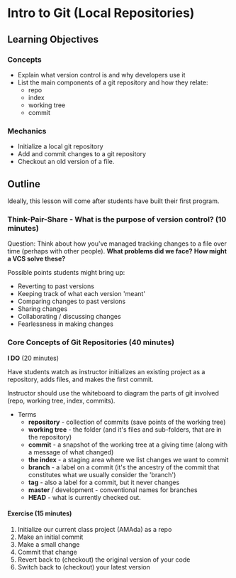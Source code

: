 # Intro to Git (Local Repositories)

## Learning Objectives
### Concepts

- Explain what version control is and why developers use it
- List the main components of a git repository and how they relate:
  - repo
  - index
  - working tree
  - commit

### Mechanics

- Initialize a local git repository
- Add and commit changes to a git repository
- Checkout an old version of a file.

## Outline

Ideally, this lesson will come after students have built their first program.

### Think-Pair-Share - What is the purpose of version control? (10 minutes)

Question:
Think about how you've managed tracking changes to a file over time (perhaps
with other people).
**What problems did we face?**
**How might a VCS solve these?**

Possible points students might bring up:

- Reverting to past versions
- Keeping track of what each version 'meant'
- Comparing changes to past versions
- Sharing changes
- Collaborating / discussing changes
- Fearlessness in making changes

### Core Concepts of Git Repositories (40 minutes)

**I DO** (20 minutes)

Have students watch as instructor initializes an existing project as a
repository, adds files, and makes the first commit.

Instructor should use the whiteboard to diagram the parts of git involved (repo,
working tree, index, commits).

* Terms
  * **repository** - collection of commits (save points of the working tree)
  * **working tree** - the folder (and it's files and sub-folders, that are in the repository)
  * **commit** - a snapshot of the working tree at a giving time (along with a message of what changed)
  * **the index** - a staging area where we list changes we want to commit
  * **branch** - a label on a commit (it's the ancestry of the commit that constitutes what we usually consider the 'branch')
  * **tag** - also a label for a commit, but it never changes
  * **master** / development - conventional names for branches
  * **HEAD** - what is currently checked out.

#### Exercise (15 minutes)

1. Initialize our current class project (AMAda) as a repo
2. Make an initial commit
3. Make a small change
4. Commit that change
5. Revert back to (checkout) the original version of your code
6. Switch back to (checkout) your latest version
